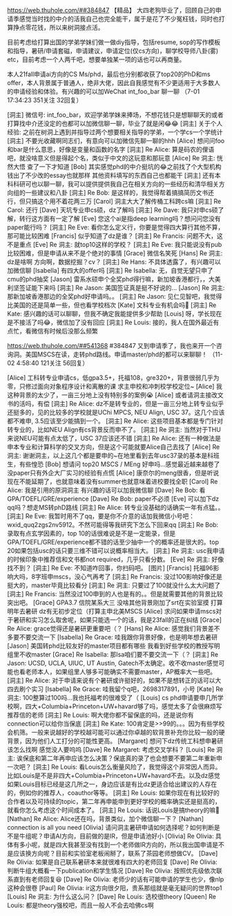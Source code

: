 https://web.thuhole.com/##384847 【精品】
大四老狗毕业了，回顾自己的申请季感觉当时找的中介的活我自己也完全能干，属于是花了不少冤枉钱，同时也打算挣点零花钱，所以来树洞接点活。

目前考虑给打算出国的学弟学妹们做一做diy指导，包括resume, sop的写作模板和指导，暑研/申请套磁，申请建议，申请定位(仅cs方向)，聊学校导师八卦(雾) etc，目前考虑一个人两千吧，想要单独某一项的话也可以再商量。

本人21fall申请ai方向的CS Ms/phd，最后也分别都收获了top20的PhD和ms offer，本人背景属于普通人，绝非大佬，因此自我感觉有不少更适用于大多数人的申请经验和体验。有兴趣的可以加WeChat int_foo_bar 聊一聊
（7-01 17:34:23 351关注 32回复）

[洞主] 微信号: int_foo_bar，欢迎学弟学妹来捧场，不想花钱只是想聊聊天的或者打算找中介还没定的也都可以加微信聊一聊，毕业了就是闲😂😂
[洞主] 关于个人经验: 之前在树洞上遇到并指导过两个想要相关指导的学弟，一个学cs一个学统计
[洞主] 不要光收藏啊同志们，有意向可以加微信先聊一聊的hhh
[Alice] 想问问foo 和bar是什么意思，好像是变量和函数的名字
[洞主] Re Alice: 算是码农的俚语吧，就没啥意义但是得起个名，类似于中文的这玩意和那玩意
[Alice] Re 洞主: 恍然大悟 查了一下才知道
[Bob] 其实感觉phd的中介挺坑的😂之前找了个大型机构钱出了不少改的essay也就那样 其他资料填写的东西自己也都能干
[洞主] 还有本科科研可也以聊一聊，我可以提供提供我自己在相关方向的一些经历和清华相关方向组的一些建议和八卦
[洞主] Re Bob: 是这样的，我觉得帮着搞搞简历文书还行，但只搞这个用不着花两三万
[Carol] 洞主大大了解传桶工科跨cs嘛
[洞主] Re Carol: 还行
[Dave] 天坑专业申cs硕，dz了解吗
[洞主] Re Dave: 我只对申cs硕了解，转行这方面有一定了解
[Eve] 您这个ai是指deep learning吗？想问问您没有paper能行吗？
[洞主] Re Eve: 看你怎么定义行，你要是觉得四大算行其他不算，那可能比较困难
[Francis] 似乎知道了dz是谁？
[洞主] Re Francis: 问题不大，这不是重点
[Eve] Re 洞主: 就top10这样的学校？
[洞主] Re Eve: 我只能说没有pub比较困难，但是申请从来不是个绝对的事情
[Grace] 微信名笑死
[Hans] Re 洞主: dz是啥啊
方向啊，数据挖掘？cv？
[洞主] Re Hans: 不具体透露了，有兴趣可以加微信聊
[Isabella] 有四大的offer吗
[洞主] Re Isabella: 无，自觉无望只申了cmu的phd抽奖
[Jason] 雷系水硕申个全奖phd得行嘛，新加坡香港都行，，大美利坚签证能下来吗
[洞主] Re Jason: 美国签证真是挺不好说的...
[Jason] Re 洞主:那新加坡香港那边的全奖phd好申请吗。。
[洞主] Re Jason: 见仁见智吧，我觉得比美国的还是简单一些，但也看学校档次
[Kate] 文科专业有机会吗🥺
[洞主] Re Kate: 感兴趣的话可以聊聊，但我不确定我能提供多少帮助
[Louis] 呀，学长现在是不接活了吗😂，微信加了没有回应
[洞主] Re Louis: 接的，我人在国外最近有点忙，看微信有时候后没那么频繁



https://web.thuhole.com/##541368
#384847
又到申请季了，我也来开一个咨询洞。美国MSCS在读，走转phd路线。申请master/phd的都可以来聊聊！
（11-02 4:58:40 121关注 56回复）

[Alice] 工科转专业申请cs，低gpa3.5+，托福108，gre320+，背景很弱几乎为零，只修过面向对象程序设计和离散的课
求主申校和冲刺校学校定位~
[Alice] 我这种背景的太少了，一亩三分地上没有特别多的案例😭
[Alice] 或者请洞主接改文书的活吗，有偿
[洞主] Re Alice: dz不是转专业的，但是一亩三分地上转专业似乎还挺多的，见的比较多的学校就是UChi MPCS, NEU Align, USC 37。这几个应该都不难申, 3.5应该至少能搞到一个。
[洞主] Re Alice: 这些项目基本都是专门针对转专业的，比如NEU Align有cs背景反而申不了。
[洞主] Re 洞主: 当然对于THU 来说NEU可能有点太低了，USC 37应该还不错
[洞主] Re Alice: 还有一种做法是申本专业和计算科学的交叉方向，但是这个可能就要Alice自己去找了
[Alice] Re 洞主: 谢谢洞主，以上这几个都是要申的~在地里看到去年usc37录的基本是科班生，有些惶恐
[Bob] 想请问 top20 MSCS / MEng 好申吗…感觉最近越来越卷了 没paper只有外企大厂实习的经验有点慌
[Alice] 康奈尔的meng很香，但是听说现在不能延期了，也就意味着没有summer也就意味着进校要找全职
[Carol] Re Alice: 我是引用的原洞洞主 有兴趣的话可以加我微信聊
[Dave] Re Bob: 看GPA/TOEFL/GRE/experience
[Dave] Re Bob: paper不必须
[Eve] 可以加下dz qq吗？想走MS转phD路线
[洞主] Re Alice: 转专业没基础的话确实一年有点猛。。
[洞主] Re Eve: 我暂时用不了qq，要是你不介意的话加我微信小号吧：wxid_quq2zgs2nv5912。不然可能得等我研究下怎么下回来qq
[洞主] Re Bob: 录取有点玄学因素的，top 10的话很难说是不是一定能录，但是GPA/TOEFL/GRE/experience都不错的话至少抽中一个的概率还是很大的。top 20如果包括usc的话只要三维不错可以说概率相当大。
[洞主] Re 洞主: usc我申请的时候印象中推荐信和文书都not required，几乎只看分数。
[Eve] Re 洞主: 好像找不到？
[洞主] Re Eve: 不知道咋回事，你扫码吧。 [图片]
[Francis] 托福96影响大吗，8字班申mscs，没心气再考了
[洞主] Re Francis: 没过100影响好像还是挺大的，master毕竟比较看分
[洞主] Re 洞主: 只要过了100就没什么太大问题了
[洞主] Re Francis: 当然没过100申到的人也是有的。。但是就需要其他的背景比较突出吧。
[Grace] GPA3.7 信院某系大三 没啥其他背景刚加了srt在实验室摸 打算明年去暑研 dz有无初步定位（打算主申北美MSCS
[Alice] 求问如果申请mscs对于暑研和实习怎么取舍呢，如果只能选一个的话，我是23fall的正在纠结
[Grace] Re Alice: grace觉得还是暑研更重要吧（？
[Hans] Re Alice: 感觉我们背景差不多要不要交流一下
[Isabella] Re Grace: 哇我跟你背景好像，也是明年想去暑研
[Jason] 美国转phd比较友好的master项目都有哪些 我看到好些学校的教授写明组里不收master
[Grace] Re Isabella: 那Isa咱们要不要交流一下（？
[洞主] Re Jason: UCSD, UCLA, UIUC, UT Austin, Gatech不太确定。收不收master感觉可能也看老师本人，如果组里人够多可能确实不需要master，AP概率大一些吧。
[洞主] Re Alice: 对于申请来说有个暑研或许挺好的，如果不是想转正的话可以大四去刷个实习
[Isabella] Re Grace: 哇我留个q吧，2698317891，小号
[Kate] Re 洞主: 100整算过100吗...我也托福考的很难受了（
[Louis] cs phd申请要申几所学校啊，四大+Columbia+Princeton+UW+havard够了吗，感觉太多了会很麻烦写推荐信的老师
[洞主] Re Louis: 啊大佬你都不留保底的吗，还是说你有connection可以给你当保底
[洞主] Re Kate: 100肯定是>>99的。。。因为有些学校会机筛。一般来说越好的学校越可能可以通过你卓越的软背景补充你比较一般的硬背景，因为他们人工打分的可能性更高。
[Margaret] 想问下dz传统工科想申暑研该怎么找啊 感觉没人要呜呜
[Dave] Re Margaret: 考虑交叉学科？
[Louis] Re 洞主: 诶保底和第二年再申应该怎么决策？保底真的录了也会想要不要第二年重新申一次吧？
[洞主] Re Louis: 看Louis怎么衡量风险了，我觉得这个非常因人而异。比如Louis是不是非四大+Columbia+Princeton+UW+havard不去。以及dz感觉如果Louis目标已经是这几所之一，身边应该是有比dz更适合给出建议的人存在的，例如你的推荐人，coauthor等等。
[洞主] Re Louis: 如果你现在有比较好的合作者以及可持续的topic，第二年再申能申到更好学校的概率确实还是挺高的，就看你怎么考虑这个时间成本了。
[洞主] Re Louis: 话说Louis是搞theory的嘛🤨
[Nathan] Re Alice: Alice还在吗，背景类似，加个微信聊一下？
[Nathan] connection is all you need
[Olivia] 请问洞主暑研申请如何选择呢？如何判断是不是牛组呢？申请AI方向，目前做的是IR，但是申请池好小
[Olivia] Re Olivia: 具体有多小呢，就是四大我甚至没有找到一个老师做IR方向的，所以我出国申请是不是应该换方向呢？目前和实验室老板闹掰了，联系了茶园老师想做CV。
[Dave] Re Olivia: 如果是自己联系暑研本来就很难有四大的老师回复
[Dave] Re Olivia: 判断牛组大概看一下publication和学生情况
[Dave] Re Olivia: 按照优先级依次联系直到有老师回复😆
[Dave] Re Olivia: 老师少的话有可能申请的学生也少，像nlp这种会很卷
[Paul] Re Olivia: ir这方向很夕阳，贵系那组就是毫无疑问的世界top1
[Louis] Re 洞主: 为什么这么问？
[Dave] Re Louis: 选校很theory
[Queen] Re Louis: 都是theory强校吧，而且一般人不会去哈佛cs啊